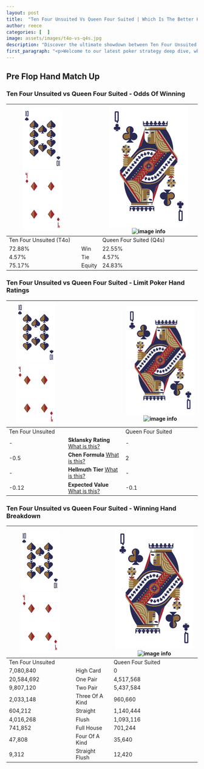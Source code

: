 ```yaml
---
layout: post
title:  "Ten Four Unsuited Vs Queen Four Suited | Which Is The Better Hand In Poker? A Complete Guide"
author: reece
categories: [  ]
image: assets/images/t4o-vs-q4s.jpg
description: "Discover the ultimate showdown between Ten Four Unsuited and Queen Four Suited in poker! Uncover the odds, strategies, and scenarios where one hand triumphs over the other. Get ready to up your poker game with this thrilling analysis."
first_paragraph: "<p>Welcome to our latest poker strategy deep dive, where we're pitting two distinct hands against each other in a high-stakes showdown: Ten Four Unsuited vs Queen Four Suited.</p><p>In the dynamic world of poker, every decision counts, and knowing which hand holds the upper hand is key to your success at the table.</p><p>In this article, we'll dissect these two hands, explore the scenarios where one dominates the other, and equip you with the knowledge to make strategic choices that can tip the odds in your favor.</p><p>Get ready to unravel the intriguing dynamics of these poker hands and elevate your game to new heights.</p>"
---
```




[comment]: # (sp0)

## Pre Flop Hand Match Up

<div class="table hand-ratings" markdown="1"> 



### Ten Four Unsuited vs Queen Four Suited - Odds Of Winning


    
| ![image info](assets/images/hand1/T.png) ![image info](assets/images/hand1/4o.png) |  | ![image info](assets/images/hand2/Q.png) ![image info](assets/images/hand2/4s.png) |
| -------- | -------- | -------- |
| Ten Four Unsuited (T4o) |  | Queen Four Suited (Q4s) |
| 72.88% | Win | 22.55% |
| 4.57% | Tie | 4.57% |
| 75.17% | Equity | 24.83% |




[comment]: # (sp1)



### Ten Four Unsuited vs Queen Four Suited - Limit Poker Hand Ratings


    
| ![image info](assets/images/hand1/T.png) ![image info](assets/images/hand1/4o.png) |  | ![image info](assets/images/hand2/Q.png) ![image info](assets/images/hand2/4s.png) |
| -------- | -------- | -------- |
| Ten Four Unsuited |  | Queen Four Suited |
| - | **Sklansky Rating** [What is this?](/sklansky-rating-explained) | - |
| -0.5 | **Chen Formula** [What is this?](/chen-formula-explained) | 2 |
| - | **Hellmuth Tier** [What is this?](/Hellmuth-tier-explained) | - |
| -0.12 | **Expected Value** [What is this?](/expected-value-explained) | -0.1 |




[comment]: # (sp2)



### Ten Four Unsuited vs Queen Four Suited - Winning Hand Breakdown


    
| ![image info](assets/images/hand1/T.png) ![image info](assets/images/hand1/4o.png) |  | ![image info](assets/images/hand2/Q.png) ![image info](assets/images/hand2/4s.png) |
| -------- | -------- | -------- |
| Ten Four Unsuited |  | Queen Four Suited |
| 7,080,840 | High Card | 0 |
| 20,584,692 | One Pair | 4,517,568 |
| 9,807,120 | Two Pair | 5,437,584 |
| 2,033,148 | Three Of A Kind | 960,660 |
| 604,212 | Straight | 1,140,444 |
| 4,016,268 | Flush | 1,093,116 |
| 741,852 | Full House | 701,244 |
| 47,808 | Four Of A Kind | 35,640 |
| 9,312 | Straight Flush | 12,420 |




[comment]: # (sp3)



</div>

[comment]: # (sp4)



[comment]: # (sp5)


